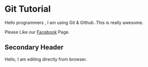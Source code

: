 # Git Tutorial
Hello programmers , I am using Git & GIthub .This is really awesome.

Please Like our [Facebook](https://www.facebook.com/TechTalk-With-Sharif-858060931235152) Page.
## Secondary Header
Hello, I am ediitng directly from browser.
